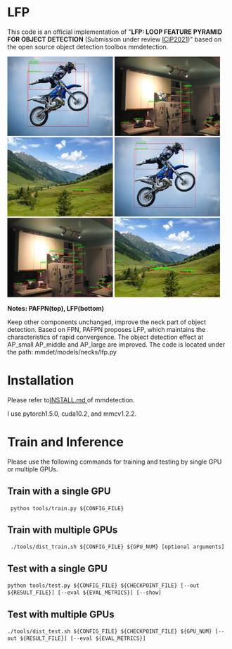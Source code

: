 # LFP
This code is an official implementation of  "**LFP: LOOP FEATURE PYRAMID FOR OBJECT DETECTION** (Submission under review [ICIP2021](https://2021.ieeeicip.org/))" based on the open source object detection toolbox mmdetection.

![image](https://github.com/huitang96/LFP/blob/master/LFP/MY_PICTURES/images/3_3.bmp)    ![image](https://github.com/huitang96/LFP/blob/master/LFP/MY_PICTURES/images/8_8.bmp)   ![image](https://github.com/huitang96/LFP/blob/master/LFP/MY_PICTURES/images/5_5.bmp)    ![image](https://github.com/huitang96/LFP/blob/master/LFP/MY_PICTURES/images/3.bmp)       ![image](https://github.com/huitang96/LFP/blob/master/LFP/MY_PICTURES/images/8.bmp)         ![image](https://github.com/huitang96/LFP/blob/master/LFP/MY_PICTURES/images/5.bmp)

**Notes:  PAFPN(top), LFP(bottom)**

Keep other components unchanged, improve the neck part of object detection. Based on FPN, PAFPN proposes LFP, which maintains the characteristics of rapid convergence. The object detection effect at AP_small AP_middle and AP_large are improved. The code is located under the path: mmdet/models/necks/lfp.py


# Installation
Please refer to[INSTALL.md ](https://github.com/open-mmlab/mmdetection/blob/master/docs/get_started.md)of mmdetection.

I use pytorch1.5.0, cuda10.2, and mmcv1.2.2.


# Train and Inference
Please use the following commands for training and testing by single GPU or multiple GPUs.

## Train with a single GPU
     python tools/train.py ${CONFIG_FILE}  
     
## Train with multiple GPUs
     ./tools/dist_train.sh ${CONFIG_FILE} ${GPU_NUM} [optional arguments]
     
## Test with a single GPU
    python tools/test.py ${CONFIG_FILE} ${CHECKPOINT_FILE} [--out ${RESULT_FILE}] [--eval ${EVAL_METRICS}] [--show]   
    
## Test with multiple GPUs
    ./tools/dist_test.sh ${CONFIG_FILE} ${CHECKPOINT_FILE} ${GPU_NUM} [--out ${RESULT_FILE}] [--eval ${EVAL_METRICS}] 
   
